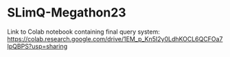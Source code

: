 # SLimQ-Megathon23
Link to Colab notebook containing final query system: https://colab.research.google.com/drive/1EM_p_Kn5I2y0LdhKOCL6QCFOa7IpQBPS?usp=sharing
